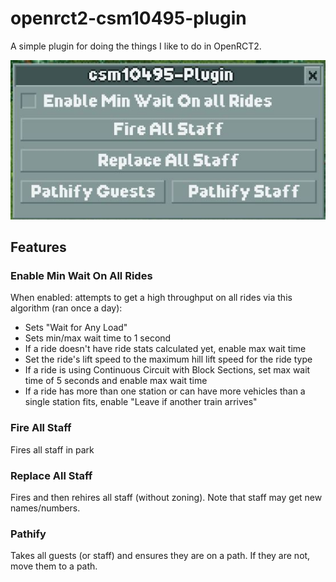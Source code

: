 # openrct2-csm10495-plugin

A simple plugin for doing the things I like to do in OpenRCT2.

![Menu](static/menu.jpg)

## Features

### Enable Min Wait On All Rides

When enabled: attempts to get a high throughput on all rides via this algorithm (ran once a day):

- Sets "Wait for Any Load"
- Sets min/max wait time to 1 second
- If a ride doesn't have ride stats calculated yet, enable max wait time
- Set the ride's lift speed to the maximum hill lift speed for the ride type
- If a ride is using Continuous Circuit with Block Sections, set max wait time of 5 seconds and enable max wait time
- If a ride has more than one station or can have more vehicles than a single station fits, enable "Leave if another train arrives"

### Fire All Staff

Fires all staff in park

### Replace All Staff

Fires and then rehires all staff (without zoning). Note that staff may get new names/numbers.

### Pathify

Takes all guests (or staff) and ensures they are on a path. If they are not, move them to a path.
